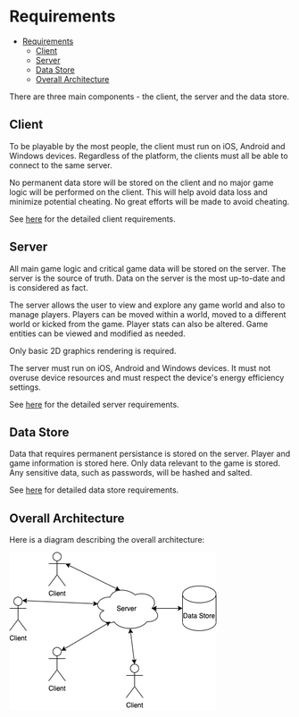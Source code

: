 # Requirements

- [Requirements](#requirements)
  - [Client](#client)
  - [Server](#server)
  - [Data Store](#data-store)
  - [Overall Architecture](#overall-architecture)

There are three main components - the client, the server and the data store.

## Client

To be playable by the most people, the client must run on iOS, Android and Windows devices. Regardless of the platform, the clients must all be able to connect to the same server.

No permanent data store will be stored on the client and no major game logic will be performed on the client. This will help avoid data loss and minimize potential cheating. No great efforts will be made to avoid cheating.

See [here](client.md) for the detailed client requirements.

## Server

All main game logic and critical game data will be stored on the server. The server is the source of truth. Data on the server is the most up-to-date and is considered as fact.

The server allows the user to view and explore any game world and also to manage players. Players can be moved within a world, moved to a different world or kicked from the game. Player stats can also be altered. Game entities can be viewed and modified as needed.

Only basic 2D graphics rendering is required.

The server must run on iOS, Android and Windows devices. It must not overuse device resources and must respect the device's energy efficiency settings.

See [here](server.md) for the detailed server requirements.

## Data Store

Data that requires permanent persistance is stored on the server. Player and game information is stored here. Only data relevant to the game is stored. Any sensitive data, such as passwords, will be hashed and salted.

See [here](data_store.md) for detailed data store requirements.

## Overall Architecture

Here is a diagram describing the overall architecture:

![Overall Architecture](images/overall_architecture.drawio.png)
